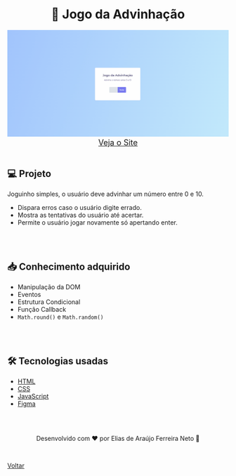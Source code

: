 <h1 align="center">🔮 Jogo da Advinhação</h1>

<img src="./demonstracao.gif">

<div align="center">
    <a style="font-size: 18px" href="https://elias-neto.github.io/Explorer/nivel05/stage05/jogo_advinhacao" target="_blank"> Veja o Site</a>
</div>

<br>

## 💻 Projeto

Joguinho simples, o usuário deve advinhar um número entre 0 e 10.

- Dispara erros caso o usuário digite errado.
- Mostra as tentativas do usuário até acertar.
- Permite o usuário jogar novamente só apertando enter.

<br>
<br>

## 📥 Conhecimento adquirido

- Manipulação da DOM
- Eventos
- Estrutura Condicional
- Função Callback
- `Math.round()` e `Math.random()`

<br>
<br>

## 🛠 Tecnologias usadas

- [HTML](https://www.w3schools.com/html/)
- [CSS](https://www.w3schools.com/css/default.asp)
- [JavaScript](https://developer.mozilla.org/pt-BR/docs/Web/JavaScript)
- [Figma](https://www.figma.com/design/)

<br>
<br>

<p align="center"> Desenvolvido com ❤ por Elias de Araújo Ferreira Neto 👋 <p>

<br>

<a href="../README.md">Voltar</a>
